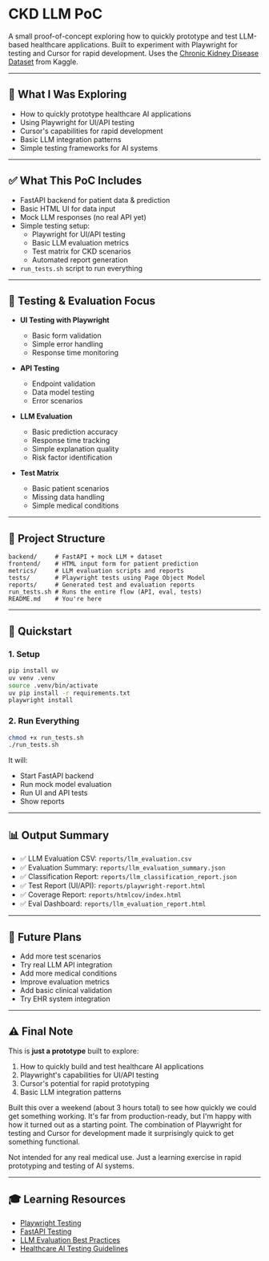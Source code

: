 # CKD LLM PoC

A small proof-of-concept exploring how to quickly prototype and test LLM-based healthcare applications. Built to experiment with Playwright for testing and Cursor for rapid development. Uses the [Chronic Kidney Disease Dataset](https://www.kaggle.com/datasets/aryannandanwar/ckdchronic-kidney-disease-dataset-with-stages) from Kaggle.

---

## 🎯 What I Was Exploring
- How to quickly prototype healthcare AI applications
- Using Playwright for UI/API testing
- Cursor's capabilities for rapid development
- Basic LLM integration patterns
- Simple testing frameworks for AI systems

---

## ✅ What This PoC Includes
- FastAPI backend for patient data & prediction
- Basic HTML UI for data input
- Mock LLM responses (no real API yet)
- Simple testing setup:
  - Playwright for UI/API testing
  - Basic LLM evaluation metrics
  - Test matrix for CKD scenarios
  - Automated report generation
- `run_tests.sh` script to run everything

---

## 🧪 Testing & Evaluation Focus
- **UI Testing with Playwright**
  - Basic form validation
  - Simple error handling
  - Response time monitoring

- **API Testing**
  - Endpoint validation
  - Data model testing
  - Error scenarios

- **LLM Evaluation**
  - Basic prediction accuracy
  - Response time tracking
  - Simple explanation quality
  - Risk factor identification

- **Test Matrix**
  - Basic patient scenarios
  - Missing data handling
  - Simple medical conditions

---

## 🧱 Project Structure
```
backend/     # FastAPI + mock LLM + dataset
frontend/    # HTML input form for patient prediction
metrics/     # LLM evaluation scripts and reports
tests/       # Playwright tests using Page Object Model
reports/     # Generated test and evaluation reports
run_tests.sh # Runs the entire flow (API, eval, tests)
README.md    # You're here
```

---

## 🚀 Quickstart

### 1. Setup
```bash
pip install uv
uv venv .venv
source .venv/bin/activate
uv pip install -r requirements.txt
playwright install
```

### 2. Run Everything
```bash
chmod +x run_tests.sh
./run_tests.sh
```

It will:
- Start FastAPI backend
- Run mock model evaluation
- Run UI and API tests
- Show reports

---

## 📊 Output Summary
- ✅ LLM Evaluation CSV: `reports/llm_evaluation.csv`
- ✅ Evaluation Summary: `reports/llm_evaluation_summary.json`
- ✅ Classification Report: `reports/llm_classification_report.json`
- ✅ Test Report (UI/API): `reports/playwright-report.html`
- ✅ Coverage Report: `reports/htmlcov/index.html`
- ✅ Eval Dashboard: `reports/llm_evaluation_report.html`

---

## 🔮 Future Plans
- Add more test scenarios
- Try real LLM API integration
- Add more medical conditions
- Improve evaluation metrics
- Add basic clinical validation
- Try EHR system integration

---

## ⚠️ Final Note
This is **just a prototype** built to explore:
1. How to quickly build and test healthcare AI applications
2. Playwright's capabilities for UI/API testing
3. Cursor's potential for rapid prototyping
4. Basic LLM integration patterns

Built this over a weekend (about 3 hours total) to see how quickly we could get something working. It's far from production-ready, but I'm happy with how it turned out as a starting point. The combination of Playwright for testing and Cursor for development made it surprisingly quick to get something functional.

Not intended for any real medical use. Just a learning exercise in rapid prototyping and testing of AI systems.

---

## 🎓 Learning Resources
- [Playwright Testing](https://playwright.dev/python/docs/intro)
- [FastAPI Testing](https://fastapi.tiangolo.com/tutorial/testing/)
- [LLM Evaluation Best Practices](https://arxiv.org/abs/2310.19736)
- [Healthcare AI Testing Guidelines](https://www.fda.gov/medical-devices/software-medical-device-samd/artificial-intelligence-and-machine-learning-software-medical-device)
